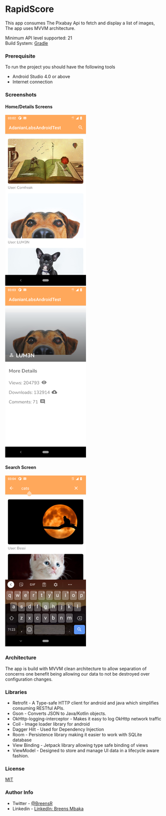 # RapidScore
This app consumes The Pixabay Api to fetch and display a list of images, The app uses MVVM architecture.
<br>

Minimum API level supported: 21
<br>
Build System: [Gradle](https://gradle.org/)

### Prerequisite
To run the project you should have the following tools
* Android Studio 4.0 or above
* Internet connection

### Screenshots
#### Home/Details Screens
<img src="/images/home.png" width="260">&emsp;
<img src="/images/details.png" width="260">

#### Search Screen
<img src="/images/search.png" width="260">


### Architecture
The app is build with MVVM clean architecture to allow separation of concerns one benefit being
allowing our data to not be destroyed over configuration changes.

### Libraries
* Retrofit - A Type-safe HTTP client for android and java which simplifies consuming RESTful APIs.
* Gson - Converts JSON to Java/Kotlin objects.
* OkHttp-logging-interceptor - Makes it easy to log OkHttp network traffic
* Coil - Image loader library for android
* Dagger Hilt - Used for Dependency Injection
* Room - Persistence library making it easier to work with SQLite database
* View Binding - Jetpack library allowing type safe binding of views
* ViewModel - Designed to store and manage UI data in a lifecycle aware fashion.

### License
[MIT](https://choosealicense.com/licenses/mit/)

### Author Info
* Twitter - [@BreensR](https://twitter.com/BreensR)
* Linkedin - [LinkedIn: Breens Mbaka](https://www.linkedin.com/in/breens-mbaka-b447781b9/)
